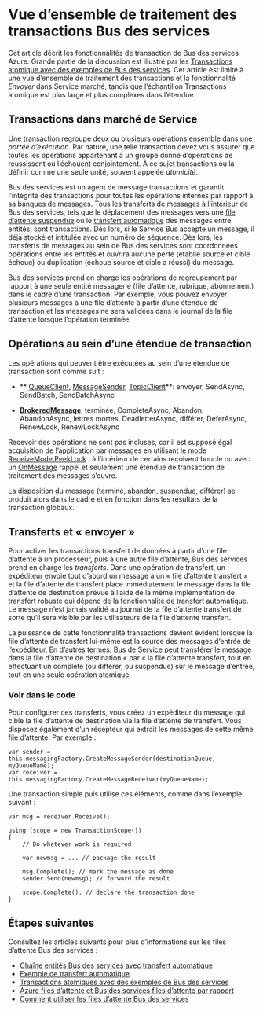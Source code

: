 <properties 
    pageTitle="Transactions Bus des services | Microsoft Azure" 
    description="Vue d’ensemble des transactions atomiques Bus des services Azure et envoyez-le via" 
    services="service-bus" 
    documentationCenter=".net" 
    authors="sethmanheim" 
    manager="timlt" 
    editor=""/>

<tags
    ms.service="service-bus"
    ms.devlang="na"
    ms.topic="article"
    ms.tgt_pltfrm="na"
    ms.workload="na" 
    ms.date="10/04/2016"
    ms.author="clemensv;sethm"/>

# <a name="overview-of-service-bus-transaction-processing"></a>Vue d’ensemble de traitement des transactions Bus des services

Cet article décrit les fonctionnalités de transaction de Bus des services Azure. Grande partie de la discussion est illustré par les [Transactions atomique avec des exemples de Bus des services](https://github.com/Azure-Samples/azure-servicebus-messaging-samples/tree/master/AtomicTransactions). Cet article est limité à une vue d’ensemble de traitement des transactions et la fonctionnalité *Envoyer* dans Service marché, tandis que l’échantillon Transactions atomique est plus large et plus complexes dans l’étendue.

## <a name="transactions-in-service-bus"></a>Transactions dans marché de Service

Une [transaction](https://github.com/Azure-Samples/azure-servicebus-messaging-samples/tree/master/AtomicTransactions#what-are-transactions) regroupe deux ou plusieurs opérations ensemble dans une *portée d’exécution*. Par nature, une telle transaction devez vous assurer que toutes les opérations appartenant à un groupe donné d’opérations de réussissent ou l’échouent conjointement. À ce sujet transactions ou la définir comme une seule unité, souvent appelée *atomicité*. 

Bus des services est un agent de message transactions et garantit l’intégrité des transactions pour toutes les opérations internes par rapport à sa banques de messages. Tous les transferts de messages à l’intérieur de Bus des services, tels que le déplacement des messages vers une [file d’attente suspendue](service-bus-dead-letter-queues.md) ou le [transfert automatique](service-bus-auto-forwarding.md) des messages entre entités, sont transactions. Dès lors, si le Service Bus accepte un message, il déjà stocké et intitulée avec un numéro de séquence. Dès lors, les transferts de messages au sein de Bus des services sont coordonnées opérations entre les entités et ouvrira aucune perte (établie source et cible échoue) ou duplication (échoue source et cible a réussi) du message.

Bus des services prend en charge les opérations de regroupement par rapport à une seule entité messagerie (file d’attente, rubrique, abonnement) dans le cadre d’une transaction. Par exemple, vous pouvez envoyer plusieurs messages à une file d’attente à partir d’une étendue de transaction et les messages ne sera validées dans le journal de la file d’attente lorsque l’opération terminée.

## <a name="operations-within-a-transaction-scope"></a>Opérations au sein d’une étendue de transaction 

Les opérations qui peuvent être exécutées au sein d’une étendue de transaction sont comme suit :

- ** [QueueClient](https://msdn.microsoft.com/library/azure/microsoft.servicebus.messaging.queueclient.aspx), [MessageSender](https://msdn.microsoft.com/library/azure/microsoft.servicebus.messaging.messagesender.aspx), [TopicClient](https://msdn.microsoft.com/library/azure/microsoft.servicebus.messaging.topicclient.aspx)**: envoyer, SendAsync, SendBatch, SendBatchAsync 

- **[BrokeredMessage](https://msdn.microsoft.com/library/azure/microsoft.servicebus.messaging.brokeredmessage.aspx)**: terminée, CompleteAsync, Abandon, AbandonAsync, lettres mortes, DeadletterAsync, différer, DeferAsync, RenewLock, RenewLockAsync 

Recevoir des opérations ne sont pas incluses, car il est supposé égal acquisition de l’application par messages en utilisant le mode [ReceiveMode.PeekLock](https://msdn.microsoft.com/library/azure/microsoft.servicebus.messaging.receivemode.aspx) , à l’intérieur de certains reçoivent boucle ou avec un [OnMessage](https://msdn.microsoft.com/library/azure/dn369601.aspx) rappel et seulement une étendue de transaction de traitement des messages s’ouvre.

La disposition du message (terminé, abandon, suspendue, différer) se produit alors dans le cadre et en fonction dans les résultats de la transaction globaux.

## <a name="transfers-and-send-via"></a>Transferts et « envoyer »

Pour activer les transactions transfert de données à partir d’une file d’attente à un processeur, puis à une autre file d’attente, Bus des services prend en charge les *transferts*. Dans une opération de transfert, un expéditeur envoie tout d’abord un message à un « file d’attente transfert » et la file d’attente de transfert place immédiatement le message dans la file d’attente de destination prévue à l’aide de la même implémentation de transfert robuste qui dépend de la fonctionnalité de transfert automatique. Le message n’est jamais validé au journal de la file d’attente transfert de sorte qu’il sera visible par les utilisateurs de la file d’attente transfert.

La puissance de cette fonctionnalité transactions devient évident lorsque la file d’attente de transfert lui-même est la source des messages d’entrée de l’expéditeur. En d’autres termes, Bus de Service peut transférer le message dans la file d’attente de destination « par « la file d’attente transfert, tout en effectuant un complète (ou différer, ou suspendue) sur le message d’entrée, tout en une seule opération atomique. 

### <a name="see-it-in-code"></a>Voir dans le code

Pour configurer ces transferts, vous créez un expéditeur du message qui cible la file d’attente de destination via la file d’attente de transfert. Vous disposez également d’un récepteur qui extrait les messages de cette même file d’attente. Par exemple :

```
var sender = this.messagingFactory.CreateMessageSender(destinationQueue, myQueueName);
var receiver = this.messagingFactory.CreateMessageReceiver(myQueueName);
```

Une transaction simple puis utilise ces éléments, comme dans l’exemple suivant :

```
var msg = receiver.Receive();

using (scope = new TransactionScope())
{
    // Do whatever work is required 

    var newmsg = ... // package the result 

    msg.Complete(); // mark the message as done
    sender.Send(newmsg); // forward the result

    scope.Complete(); // declare the transaction done
} 
```

## <a name="next-steps"></a>Étapes suivantes

Consultez les articles suivants pour plus d’informations sur les files d’attente Bus des services :

- [Chaîne entités Bus des services avec transfert automatique](service-bus-auto-forwarding.md)
- [Exemple de transfert automatique](https://github.com/Azure-Samples/azure-servicebus-messaging-samples/tree/master/AutoForward)
- [Transactions atomiques avec des exemples de Bus des services](https://github.com/Azure-Samples/azure-servicebus-messaging-samples/tree/master/AtomicTransactions)
- [Azure files d’attente et Bus des services files d’attente par rapport](service-bus-azure-and-service-bus-queues-compared-contrasted.md)
- [Comment utiliser les files d’attente Bus des services](service-bus-dotnet-get-started-with-queues.md)